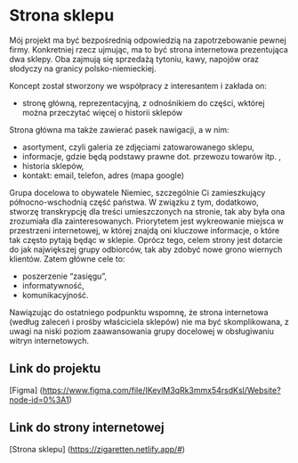 # Strona sklepu


Mój projekt ma być bezpośrednią odpowiedzią na zapotrzebowanie pewnej firmy. 
Konkretniej rzecz ujmując, ma to być strona internetowa prezentująca dwa sklepy. 
Oba zajmują się sprzedażą tytoniu, kawy, napojów oraz słodyczy na granicy polsko-niemieckiej.

Koncept został stworzony we współpracy z interesantem i zakłada on:
- stronę główną, reprezentacyjną, z odnośnikiem do części, wktórej można przeczytać więcej o historii sklepów

Strona główna ma także zawierać pasek nawigacji, a w nim:
- asortyment, czyli galeria ze zdjęciami zatowarowanego sklepu,
- informacje, gdzie będą podstawy prawne dot. przewozu towarów itp. ,
- historia sklepów,
- kontakt: email, telefon, adres (mapa google)

Grupa docelowa to obywatele Niemiec, szczególnie Ci zamieszkujący północno-wschodnią część państwa. 
W związku z tym, dodatkowo, stworzę transkrypcję dla treści umieszczonych na stronie, tak aby była ona zrozumiała dla zainteresowanych. Priorytetem jest wykreowanie miejsca w przestrzeni internetowej, w której znajdą oni kluczowe informacje, o które tak często pytają będąc w sklepie. 
Oprócz tego, celem strony jest dotarcie do jak największej grupy odbiorców, tak aby zdobyć nowe grono wiernych klientów. 
Zatem główne cele to: 
- poszerzenie “zasięgu”, 
- informatywność, 
- komunikacyjność.

Nawiązując do ostatniego podpunktu wspomnę, że strona internetowa (według zaleceń i prośby właściciela sklepów) nie ma być skomplikowana, z uwagi na niski poziom zaawansowania grupy docelowej w obsługiwaniu witryn internetowych.

## Link do projektu 

[Figma] (https://www.figma.com/file/IKevlM3qRk3mmx54rsdKsl/Website?node-id=0%3A1)

## Link do strony internetowej

[Strona sklepu] (https://zigaretten.netlify.app/#)
